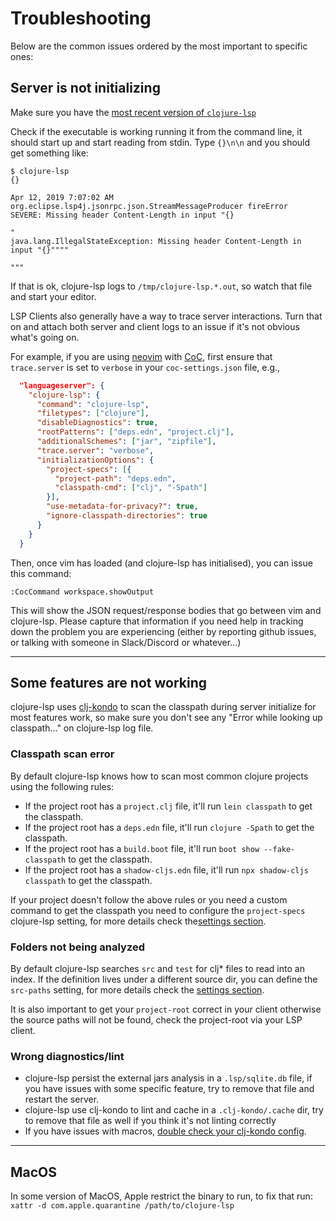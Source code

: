 # Troubleshooting

Below are the common issues ordered by the most important to specific ones:

## Server is not initializing

Make sure you have the [most recent version of `clojure-lsp`](https://clojure-lsp.github.io/clojure-lsp/installation/#native-binary-recommended)

Check if the executable is working running it from the command line, it should start up and start reading from stdin.
Type `{}\n\n` and you should get something like:

```
$ clojure-lsp
{}

Apr 12, 2019 7:07:02 AM org.eclipse.lsp4j.jsonrpc.json.StreamMessageProducer fireError
SEVERE: Missing header Content-Length in input "{}

"
java.lang.IllegalStateException: Missing header Content-Length in input "{}""""

"""
```

If that is ok, clojure-lsp logs to `/tmp/clojure-lsp.*.out`, so watch that file and start your editor.

LSP Clients also generally have a way to trace server interactions. Turn that on and attach both server and client logs to an issue if it's not obvious what's going on.

For example, if you are using [neovim](https://neovim.io/) with
[CoC](https://github.com/neoclide/coc.nvim), first ensure that
`trace.server` is set to `verbose` in your `coc-settings.json` file,
e.g.,

```json
  "languageserver": {
    "clojure-lsp": {
      "command": "clojure-lsp",
      "filetypes": ["clojure"],
      "disableDiagnostics": true,
      "rootPatterns": ["deps.edn", "project.clj"],
      "additionalSchemes": ["jar", "zipfile"],
      "trace.server": "verbose",
      "initializationOptions": {
        "project-specs": [{
          "project-path": "deps.edn",
          "classpath-cmd": ["clj", "-Spath"]
        }],
        "use-metadata-for-privacy?": true,
        "ignore-classpath-directories": true
      }
    }
  }
```

Then, once vim has loaded (and clojure-lsp has initialised), you can
issue this command:

`:CocCommand workspace.showOutput`

This will show the JSON request/response bodies that go between vim
and clojure-lsp. Please capture that information if you need help in
tracking down the problem you are experiencing (either by reporting
github issues, or talking with someone in Slack/Discord or
whatever...)

---

## Some features are not working

clojure-lsp uses [clj-kondo](https://github.com/clj-kondo/clj-kondo) to scan the classpath
during server initialize for most features work, so make sure you don't see any "Error while looking up classpath..." on clojure-lsp log file.

### Classpath scan error

By default clojure-lsp knows how to scan most common clojure projects using the following rules:

- If the project root has a `project.clj` file, it'll run `lein classpath` to get the classpath.
- If the project root has a `deps.edn` file, it'll run `clojure -Spath` to get the classpath.
- If the project root has a `build.boot` file, it'll run `boot show --fake-classpath` to get the classpath.
- If the project root has a `shadow-cljs.edn` file, it'll run `npx shadow-cljs classpath` to get the classpath.

If your project doesn't follow the above rules or you need a custom command to get the classpath you need to configure the `project-specs` clojure-lsp setting, for more details check the[settings section](https://clojure-lsp.github.io/clojure-lsp/settings/).

### Folders not being analyzed

By default clojure-lsp searches `src` and `test` for clj* files to read into an index.
If the definition lives under a different source dir, you can define the `src-paths` setting, for more details check the [settings section](https://clojure-lsp.github.io/clojure-lsp/settings/).

It is also important to get your `project-root` correct in your client otherwise the source paths will not be found, check the project-root via your LSP client.

### Wrong diagnostics/lint

- clojure-lsp persist the external jars analysis in a `.lsp/sqlite.db` file, if you have issues with some specific feature,
try to remove that file and restart the server.
- clojure-lsp use clj-kondo to lint and cache in a `.clj-kondo/.cache` dir, try to remove that file as well if you think it's not linting correctly
- If you have issues with macros, [double check your clj-kondo config](https://github.com/clj-kondo/clj-kondo/blob/master/doc/config.md#unrecognized-macros).

---
## MacOS

In some version of MacOS, Apple restrict the binary to run, to fix that run: `xattr -d com.apple.quarantine /path/to/clojure-lsp`
